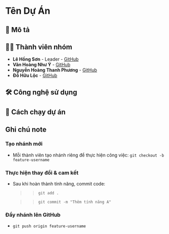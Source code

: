 # Tên Dự Án

## 🚀 Mô tả

## 👨‍💻 Thành viên nhóm

- **Lê Hồng Sơn** - Leader - [GitHub](https://github.com/lesondowski)
- **Văn Hoàng Như Ý** - [GitHub](https://github.com/VanHoangNhuY)
- **Nguyễn Hoàng Thanh Phương** - [GitHub](https://github.com/NHTPhuong35)
- **Đỗ Hữu Lộc** - [GitHub](https://github.com/dohuuloc2k5)

## 🛠 Công nghệ sử dụng

## 📌 Cách chạy dự án

## Ghi chú note

### Tạo nhánh mới

- Mỗi thành viên tạo nhánh riêng để thực hiện công việc: `git checkout -b feature-username`

### Thực hiện thay đổi & cam kết

- Sau khi hoàn thành tính năng, commit code:

  > > `git add .`

  > > `git commit -m "Thêm tính năng A"`

### Đẩy nhánh lên GitHub

- `git push origin feature-username`
